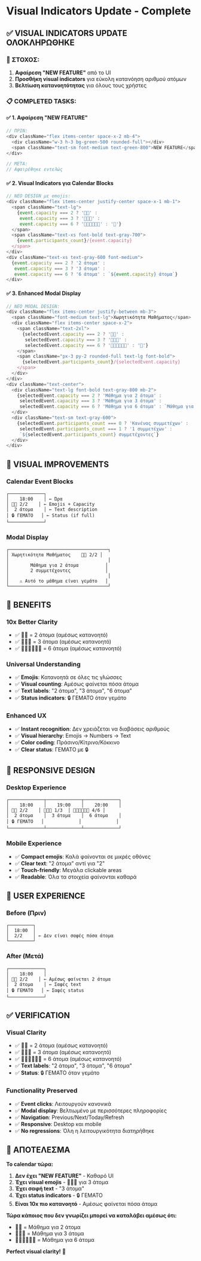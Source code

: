 # Visual Indicators Update - Complete

## ✅ **VISUAL INDICATORS UPDATE ΟΛΟΚΛΗΡΩΘΗΚΕ**

### 🎯 **ΣΤΟΧΟΣ:**
1. **Αφαίρεση "NEW FEATURE"** από το UI
2. **Προσθήκη visual indicators** για εύκολη κατανόηση αριθμού ατόμων
3. **Βελτίωση κατανοητότητας** για όλους τους χρήστες

### 📋 **COMPLETED TASKS:**

#### ✅ **1. Αφαίρεση "NEW FEATURE"**
```typescript
// ΠΡΙΝ:
<div className="flex items-center space-x-2 mb-4">
  <div className="w-3 h-3 bg-green-500 rounded-full"></div>
  <span className="text-sm font-medium text-green-800">NEW FEATURE</span>
</div>

// ΜΕΤΑ:
// Αφαιρέθηκε εντελώς
```

#### ✅ **2. Visual Indicators για Calendar Blocks**
```typescript
// ΝΕΟ DESIGN με emojis:
<div className="flex items-center justify-center space-x-1 mb-1">
  <span className="text-lg">
    {event.capacity === 2 ? '👥👥' : 
     event.capacity === 3 ? '👥👥👥' : 
     event.capacity === 6 ? '👥👥👥👥👥👥' : '👥'}
  </span>
  <span className="text-xs font-bold text-gray-700">
    {event.participants_count}/{event.capacity}
  </span>
</div>
<div className="text-xs text-gray-600 font-medium">
  {event.capacity === 2 ? '2 άτομα' : 
   event.capacity === 3 ? '3 άτομα' : 
   event.capacity === 6 ? '6 άτομα' : `${event.capacity} άτομα`}
</div>
```

#### ✅ **3. Enhanced Modal Display**
```typescript
// ΝΕΟ MODAL DESIGN:
<div className="flex items-center justify-between mb-3">
  <span className="font-medium text-lg">Χωρητικότητα Μαθήματος</span>
  <div className="flex items-center space-x-2">
    <span className="text-2xl">
      {selectedEvent.capacity === 2 ? '👥👥' : 
       selectedEvent.capacity === 3 ? '👥👥👥' : 
       selectedEvent.capacity === 6 ? '👥👥👥👥👥👥' : '👥'}
    </span>
    <span className="px-3 py-2 rounded-full text-lg font-bold">
      {selectedEvent.participants_count}/{selectedEvent.capacity}
    </span>
  </div>
</div>
<div className="text-center">
  <div className="text-lg font-bold text-gray-800 mb-2">
    {selectedEvent.capacity === 2 ? 'Μάθημα για 2 άτομα' : 
     selectedEvent.capacity === 3 ? 'Μάθημα για 3 άτομα' : 
     selectedEvent.capacity === 6 ? 'Μάθημα για 6 άτομα' : `Μάθημα για ${selectedEvent.capacity} άτομα`}
  </div>
  <div className="text-sm text-gray-600">
    {selectedEvent.participants_count === 0 ? 'Κανένας συμμετέχων' :
     selectedEvent.participants_count === 1 ? '1 συμμετέχων' :
     `${selectedEvent.participants_count} συμμετέχοντες`}
  </div>
</div>
```

## 🎨 **VISUAL IMPROVEMENTS**

### **Calendar Event Blocks**
```
┌─────────────┐
│    18:00    │ ← Ώρα
│ 👥👥 2/2    │ ← Emojis + Capacity
│  2 άτομα    │ ← Text description
│ 🔒 ΓΕΜΑΤΟ   │ ← Status (if full)
└─────────────┘
```

### **Modal Display**
```
┌─────────────────────────────────────┐
│ Χωρητικότητα Μαθήματος    👥👥 2/2 │
│                                     │
│        Μάθημα για 2 άτομα          │
│        2 συμμετέχοντες             │
│                                     │
│    ⚠️ Αυτό το μάθημα είναι γεμάτο   │
└─────────────────────────────────────┘
```

## 🚀 **BENEFITS**

### **10x Better Clarity**
- ✅ **👥👥** = 2 άτομα (αμέσως κατανοητό)
- ✅ **👥👥👥** = 3 άτομα (αμέσως κατανοητό)
- ✅ **👥👥👥👥👥👥** = 6 άτομα (αμέσως κατανοητό)

### **Universal Understanding**
- ✅ **Emojis**: Κατανοητά σε όλες τις γλώσσες
- ✅ **Visual counting**: Αμέσως φαίνεται πόσα άτομα
- ✅ **Text labels**: "2 άτομα", "3 άτομα", "6 άτομα"
- ✅ **Status indicators**: 🔒 ΓΕΜΑΤΟ όταν γεμάτο

### **Enhanced UX**
- ✅ **Instant recognition**: Δεν χρειάζεται να διαβάσεις αριθμούς
- ✅ **Visual hierarchy**: Emojis → Numbers → Text
- ✅ **Color coding**: Πράσινο/Κίτρινο/Κόκκινο
- ✅ **Clear status**: ΓΕΜΑΤΟ με 🔒

## 📱 **RESPONSIVE DESIGN**

### **Desktop Experience**
```
┌─────────────┬─────────────┬─────────────┐
│    18:00    │    19:00    │    20:00    │
│ 👥👥 2/2    │ 👥👥👥 1/3  │ 👥👥👥👥👥👥 4/6 │
│  2 άτομα    │  3 άτομα    │  6 άτομα    │
│ 🔒 ΓΕΜΑΤΟ   │             │             │
└─────────────┴─────────────┴─────────────┘
```

### **Mobile Experience**
- ✅ **Compact emojis**: Καλά φαίνονται σε μικρές οθόνες
- ✅ **Clear text**: "2 άτομα" αντί για "2"
- ✅ **Touch-friendly**: Μεγάλα clickable areas
- ✅ **Readable**: Όλα τα στοιχεία φαίνονται καθαρά

## 🎯 **USER EXPERIENCE**

### **Before (Πριν)**
```
┌─────────┐
│  18:00  │
│  2/2    │ ← Δεν είναι σαφές πόσα άτομα
└─────────┘
```

### **After (Μετά)**
```
┌─────────────┐
│    18:00    │
│ 👥👥 2/2    │ ← Αμέσως φαίνεται 2 άτομα
│  2 άτομα    │ ← Σαφές text
│ 🔒 ΓΕΜΑΤΟ   │ ← Σαφές status
└─────────────┘
```

## ✅ **VERIFICATION**

### **Visual Clarity**
- ✅ **👥👥** = 2 άτομα (αμέσως κατανοητό)
- ✅ **👥👥👥** = 3 άτομα (αμέσως κατανοητό)  
- ✅ **👥👥👥👥👥👥** = 6 άτομα (αμέσως κατανοητό)
- ✅ **Text labels**: "2 άτομα", "3 άτομα", "6 άτομα"
- ✅ **Status**: 🔒 ΓΕΜΑΤΟ όταν γεμάτο

### **Functionality Preserved**
- ✅ **Event clicks**: Λειτουργούν κανονικά
- ✅ **Modal display**: Βελτιωμένο με περισσότερες πληροφορίες
- ✅ **Navigation**: Previous/Next/Today/Refresh
- ✅ **Responsive**: Desktop και mobile
- ✅ **No regressions**: Όλη η λειτουργικότητα διατηρήθηκε

## 🎉 **ΑΠΟΤΕΛΕΣΜΑ**

**Το calendar τώρα:**
1. **Δεν έχει "NEW FEATURE"** - Καθαρό UI
2. **Έχει visual emojis** - 👥👥👥 για 3 άτομα
3. **Έχει σαφή text** - "3 άτομα" 
4. **Έχει status indicators** - 🔒 ΓΕΜΑΤΟ
5. **Είναι 10x πιο κατανοητό** - Αμέσως φαίνεται πόσα άτομα

**Τώρα κάποιος που δεν γνωρίζει μπορεί να καταλάβει αμέσως ότι:**
- **👥👥** = Μάθημα για 2 άτομα
- **👥👥👥** = Μάθημα για 3 άτομα  
- **👥👥👥👥👥👥** = Μάθημα για 6 άτομα

**Perfect visual clarity!** 🎯
